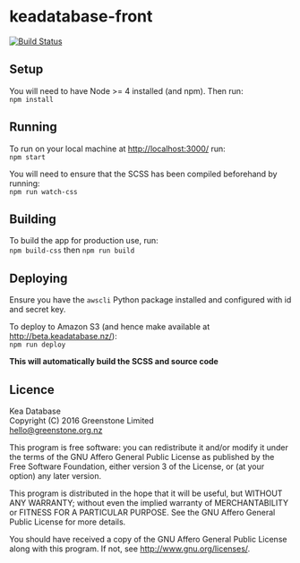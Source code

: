 keadatabase-front
=================

[![Build Status](https://travis-ci.org/greenstone/keadatabase-front.svg?branch=master)](https://travis-ci.org/greenstone/keadatabase-front)

Setup
-----
You will need to have Node >= 4 installed (and npm). Then run:  
`npm install`

Running
-------
To run on your local machine at <http://localhost:3000/> run:  
`npm start`

You will need to ensure that the SCSS has been compiled beforehand by running:  
`npm run watch-css`

Building
--------
To build the app for production use, run:  
`npm build-css` then `npm run build`

Deploying
---------
Ensure you have the `awscli` Python package installed and configured with id and secret key.

To deploy to Amazon S3 (and hence make available at http://beta.keadatabase.nz/):  
`npm run deploy`

**This will automatically build the SCSS and source code**

Licence
-------
Kea Database  
Copyright (C) 2016 Greenstone Limited  
hello@greenstone.org.nz

This program is free software: you can redistribute it and/or modify it under the terms of the GNU Affero General Public License as published by the Free Software Foundation, either version 3 of the License, or (at your option) any later version.

This program is distributed in the hope that it will be useful, but WITHOUT ANY WARRANTY; without even the implied warranty of MERCHANTABILITY or FITNESS FOR A PARTICULAR PURPOSE. See the GNU Affero General Public License for more details.

You should have received a copy of the GNU Affero General Public License along with this program. If not, see http://www.gnu.org/licenses/.
